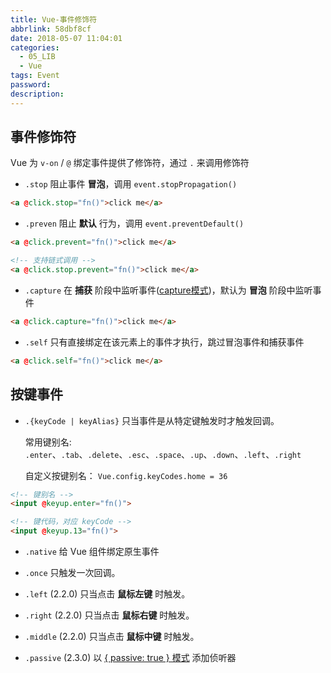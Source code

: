 ```yaml
---
title: Vue-事件修饰符
abbrlink: 58dbf8cf
date: 2018-05-07 11:04:01
categories:
  - 05_LIB
  - Vue
tags: Event
password:
description:
---
```


## 事件修饰符

Vue 为 `v-on` / `@` 绑定事件提供了修饰符，通过 `.` 来调用修饰符

- `.stop`
阻止事件 **冒泡**，调用 `event.stopPropagation()` 
```html
<a @click.stop="fn()">click me</a>
```
- `.preven`
阻止 **默认** 行为，调用 `event.preventDefault()`  
```html
<a @click.prevent="fn()">click me</a>

<!-- 支持链式调用 -->
<a @click.stop.prevent="fn()">click me</a>
```
- `.capture`
在 **捕获** 阶段中监听事件([capture模式](https://segmentfault.com/q/1010000005875549/a-1020000005876367))，默认为 **冒泡** 阶段中监听事件
```html
<a @click.capture="fn()">click me</a>
```
- `.self` 
只有直接绑定在该元素上的事件才执行，跳过冒泡事件和捕获事件
```html
<a @click.self="fn()">click me</a>
```

## 按键事件
- `.{keyCode | keyAlias}`
只当事件是从特定键触发时才触发回调。  

  常用键别名: 
  `.enter`、`.tab`、`.delete`、`.esc`、`.space`、`.up`、`.down`、`.left`、`.right`
  
  自定义按键别名： 
  `Vue.config.keyCodes.home = 36`
```html
<!-- 键别名 -->
<input @keyup.enter="fn()">

<!-- 键代码，对应 keyCode -->
<input @keyup.13="fn()">
```

- `.native`
给 Vue 组件绑定原生事件

- `.once`
只触发一次回调。

- `.left`
(2.2.0) 只当点击 **鼠标左键** 时触发。

- `.right`
(2.2.0) 只当点击 **鼠标右键** 时触发。

- `.middle`
(2.2.0) 只当点击 **鼠标中键** 时触发。

- `.passive`
(2.3.0) 以 [{ passive: true } 模式](https://www.cnblogs.com/ziyunfei/p/5545439.html) 添加侦听器